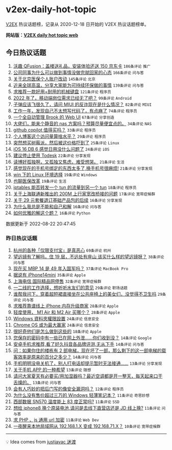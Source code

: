 # v2ex-daily-hot-topic

[V2EX](https://www.v2ex.com/) 热议话题榜，记录从 2020-12-18 日开始的 V2EX 热议话题榜单。

**网站版：[V2EX daily hot topic web](https://boojack.github.io/v2ex-daily-hot-topic-web/)**

## 今日热议话题

<!-- TODAY BEGIN -->

1. [沃趣 QFusion：盖楼送礼品，安装体验还送 150 京东卡](https://www.v2ex.com/t/874578) `186条评论` `推广`
1. [公司同事为什么可以做到事情没做完就回家的心态](https://www.v2ex.com/t/874454) `166条评论` `问与答`
1. [关于北京医保个人账户改动](https://www.v2ex.com/t/874456) `145条评论` `北京`
1. [近来全球高温，分享大家能为可持续环保做的事情](https://www.v2ex.com/t/874495) `139条评论` `问与答`
1. [求推荐一款好用+耐用的机械键盘](https://www.v2ex.com/t/874446) `121条评论` `程序员`
1. [2022 年了，移动端岗位需求已经无了吧？](https://www.v2ex.com/t/874461) `99条评论` `Android`
1. [子弹应该飞很久了，请问 MIUI 的反诈现在是什么情况？](https://www.v2ex.com/t/874457) `82条评论` `MIUI`
1. [工作一年，发现自己不太想写代码了，有点麻了](https://www.v2ex.com/t/874441) `74条评论` `程序员`
1. [一个全自动管理 Brook 的 Web UI](https://www.v2ex.com/t/874442) `67条评论` `分享创造`
1. [大佬们，能来个静音的 nas 方案吗？预算尽量便宜点的。](https://www.v2ex.com/t/874510) `34条评论` `NAS`
1. [github copilot 值得买吗？](https://www.v2ex.com/t/874624) `33条评论` `程序员`
1. [个人博客这个访问量算啥水平？](https://www.v2ex.com/t/874484) `29条评论` `程序员`
1. [突然想买树莓派，然后被这价格吓到了](https://www.v2ex.com/t/874636) `25条评论` `Linux`
1. [iOS 16 DB 6 感觉日用没什么问题了](https://www.v2ex.com/t/874565) `24条评论` `iOS`
1. [建议停止使用 Todesk](https://www.v2ex.com/t/874618) `22条评论` `分享发现`
1. [读博好孤独啊，又孤独又焦虑，难受想哭。](https://www.v2ex.com/t/874535) `21条评论` `生活`
1. [感觉现在的手机号绑定的东西太多了,换手机号很麻烦!](https://www.v2ex.com/t/874487) `21条评论` `分享发现`
1. [win 下的 Linux 环境选择](https://www.v2ex.com/t/874664) `19条评论` `Windows`
1. [也聊医保改革](https://www.v2ex.com/t/874516) `19条评论` `生活`
1. [iptables 能否转发一个 tun 的流量到另一个 tun](https://www.v2ex.com/t/874612) `18条评论` `程序员`
1. [关于上海联通新推出的 200M 上行家宽改桥接的问题](https://www.v2ex.com/t/874644) `17条评论` `宽带症候群`
1. [关于 29 元套餐退订基础产品包的后续](https://www.v2ex.com/t/874594) `16条评论` `分享发现`
1. [为什么我总是不能和自己和解](https://www.v2ex.com/t/874566) `16条评论` `问与答`
1. [如何优雅的解这个题？](https://www.v2ex.com/t/874486) `16条评论` `Python`

数据更新于 2022-08-22 20:47:45

<!-- TODAY END -->

### 昨日热议话题

<!-- YESTERDAY BEGIN -->

1. [杭州的各种「仅限支付宝」是真恶心](https://www.v2ex.com/t/874369) `69条评论` `杭州`
1. [望远镜有了解吗，住 19 层，不远处有座山 该买什么样的望远镜呀？](https://www.v2ex.com/t/874314) `38条评论` `问与答`
1. [现在买 MBP 14 是 49 年入国军吗？](https://www.v2ex.com/t/874315) `37条评论` `MacBook Pro`
1. [据说有 iPhone14mini](https://www.v2ex.com/t/874337) `35条评论` `Apple`
1. [上海电信 国际精品网停售](https://www.v2ex.com/t/874330) `32条评论` `宽带症候群`
1. [一二线的工作选择，想听听水友们的意见](https://www.v2ex.com/t/874304) `29条评论` `职场话题`
1. [谁帮我问下，穿着超短裙直接坐在公共座椅上的美女们，没觉得不卫生吗](https://www.v2ex.com/t/874356) `29条评论` `问与答`
1. [求推荐靠谱线上 iPhone 内存升级商家](https://www.v2ex.com/t/874308) `28条评论` `Apple`
1. [轻度使用， M1 Air 和 M2 Air 买哪个？](https://www.v2ex.com/t/874341) `28条评论` `Apple`
1. [Windows 資料夾權限設置](https://www.v2ex.com/t/874292) `24条评论` `信息安全`
1. [Chrome OS 或为最大赢家](https://www.v2ex.com/t/874317) `24条评论` `信息安全`
1. [很好奇他们是怎么做到这些的](https://www.v2ex.com/t/874372) `18条评论` `Apple`
1. [您保存的密码中有一些已在网上外泄……你们收到没？](https://www.v2ex.com/t/874370) `14条评论` `Google`
1. [安卓手机求推荐,看了好久抖音各品牌评测,无从下手](https://www.v2ex.com/t/874363) `14条评论` `问与答`
1. [问：如果你住的楼栋有 2 部电梯，现在坏了一部，那么剩下的这一部电梯的载客效率是原来的百分之多少？](https://www.v2ex.com/t/874286) `14条评论` `问与答`
1. [手机明明没电关机了，别人打电话却提示暂时无法接通……](https://www.v2ex.com/t/874371) `13条评论` `分享发现`
1. [关于手机 APP 的一种希望](https://www.v2ex.com/t/874358) `13条评论` `随想`
1. [请问大家夏天有必要买/用加湿器吗？最近空调都是开一整天，每天起来口干舌燥的。](https://www.v2ex.com/t/874321) `13条评论` `问与答`
1. [会有人巧妙的把后门写的像安全漏洞吗？](https://www.v2ex.com/t/874336) `12条评论` `程序员`
1. [为什么没有售价超过三万的 Windows 轻薄笔记本？](https://www.v2ex.com/t/874426) `11条评论` `奇思妙想`
1. [西部数据 SN570 温度能上 83 度正常吗?](https://www.v2ex.com/t/874421) `11条评论` `SSD`
1. [想给 iphone8 换个原装电池,请问是去线下直营店还是 JD 线上换?](https://www.v2ex.com/t/874377) `11条评论` `问与答`
1. [求 PHP 、js 通用 url 加密](https://www.v2ex.com/t/874324) `11条评论` `Web Dev`
1. [一夜醒来本地局域网从 192.168.1.X 变成 192.168.71.X？](https://www.v2ex.com/t/874300) `10条评论` `宽带症候群`

<!-- YESTERDAY END -->

---

💡 Idea comes from [justjavac 迷渡](https://github.com/justjavac/)
